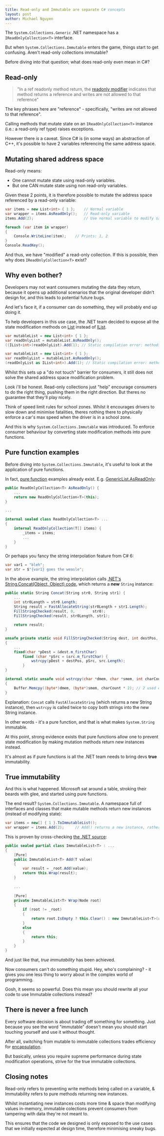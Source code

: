 ```yaml
---
title: Read-only and Immutable are separate C# concepts
layout: post
author: Michael Nguyen
---
```

The `System.Collections.Generic` .NET namespace has a `IReadOnlyCollection<T>` interface.

But when `System.Collections.Immutable` enters the game, things start to get confusing. Aren't read-only collections immutable?

Before diving into that question; what does read-only even mean in C#?

## Read-only
> "In a ref readonly method return, the [readonly modifier](https://docs.microsoft.com/en-us/dotnet/csharp/language-reference/keywords/readonly) indicates that method returns a reference and writes are not allowed to that reference"

The key phrases here are "reference" - specifically, "writes are not allowed to that reference".

Calling methods that mutate state on an `IReadOnlyCollection<T>` instance (i.e.: a read-only ref type) raises exceptions.

However there *is* a caveat. Since C# is (in some ways) an abstraction of C++, it's possible to have 2 variables referencing the same address space.

## Mutating shared address space
Read-only means:

* One cannot mutate state using read-only variables.
* But one CAN mutate state using non read-only variables.

Given these 2 points, it is therefore possible to mutate the address space referenced by a read-only variable:
```c#
var items = new List<int> { 1 };	// Normal variable
var wrapper = items.AsReadOnly();	// Read-only variable
items.Add(2);						// Use normal variable to modify same address space (thats also referenced by the read-only variable)

foreach (var item in wrapper)
{
	Console.WriteLine(item);	// Prints: 1, 2
}
Console.ReadKey();
```

And thus, we have "modified" a read-only collection. If this is possible, then why does `IReadOnlyCollection<T>` exist?

## Why even bother?
Developers may not want consumers mutating the data they return, because it opens up additional scenarios that the original developer didn't design for, and this leads to potential future bugs.

And let's face it, if a consumer can do something, they will probably end up doing it.

To help developers in this use case, the .NET team decided to expose all the state modification methods on [List](https://docs.microsoft.com/en-us/dotnet/api/system.collections.generic.list-1?view=netframework-4.8) instead of [IList](https://docs.microsoft.com/en-us/dotnet/api/system.collections.generic.ilist-1?view=netframework-4.8).

```c#
var mutableList = new List<int> { 1 };
var readOnlyList = mutableList.AsReadOnly();
((IList<int>)readOnlyList).Add(1); // Static compilation error: methods like Add are only exposed on List<T>, not IReadOnlyCollection<T>
```

```c#
var mutableList = new List<int> { 1 };
var readOnlyList = mutableList.AsReadOnly();
(readOnlyList as IList<int>).Add(1); // Static compilation error: methods like Add are only exposed on List<T>, not IReadOnlyCollection<T>
```

Whilst this sets up a "do not touch" barrier for consumers, it still does not solve the shared address space modification problem.

Look i'll be honest. Read-only collections just "help" encourage consumers to do the right thing, pushing them in the right direction. But theres no guarantee that they'll play nicely.

Think of speed limit rules for school zones. Whilst it encourages drivers to slow down and minimise fatalities, theres nothing there to physically enforce a car's max speed when the driver is in a school zone.

And this is why `System.Collections.Immutable` was introduced. To enforce consumer behaviour by converting state modification methods into pure functions.

## Pure function examples
Before diving into `System.Collections.Immutable`, it's useful to look at the application of pure functions.

In fact, [pure function](https://en.wikipedia.org/wiki/Pure_function) examples already exist. E.g. [GenericList.AsReadOnly](https://referencesource.microsoft.com/#mscorlib/system/collections/generic/list.cs,2b710ab0bc8866ad):
```c#
public ReadOnlyCollection<T> AsReadOnly() {
	...
	return new ReadOnlyCollection<T>(this);
}

...

internal sealed class ReadOnlyCollection<T> ...
{
	internal ReadOnlyCollection(T[] items) {
		_items = items;
		...
	}
}
```

Or perhaps you fancy the string interpolation feature from C# 6:
```c#
var var1 = "bleh";
var str = $"{var1} goes the weasle";
```

In the above example, the string interpolation calls [.NET's String.Concat(Object, Object) code](https://referencesource.microsoft.com/#mscorlib/system/string.cs,8281103e6f23cb5c), which returns a **new** `String` instance:
```c#
public static String Concat(String str0, String str1) {
	...
	int str0Length = str0.Length;
	String result = FastAllocateString(str0Length + str1.Length);
	FillStringChecked(result, 0,        str0);
	FillStringChecked(result, str0Length, str1);
	
	return result;
}

unsafe private static void FillStringChecked(String dest, int destPos, String src)
{
	...
	fixed(char *pDest = &dest.m_firstChar)
		fixed (char *pSrc = &src.m_firstChar) {
			wstrcpy(pDest + destPos, pSrc, src.Length);
		}
}

internal static unsafe void wstrcpy(char *dmem, char *smem, int charCount)
{
	Buffer.Memcpy((byte*)dmem, (byte*)smem, charCount * 2); // 2 used everywhere instead of sizeof(char)
}
```

Explanation: `Concat` calls `FastAllocateString` (which returns a new String instance), then `wstrcpy` is called twice to copy both strings into the new String instance.

In other words - it's a pure function, and that is what makes `System.String` immutable.

At this point, strong evidence exists that pure functions allow one to prevent state modification by making mutation methods return new instances instead.

It's almost as if pure functions is all the .NET team needs to bring devs **true** immutability.

## True immutability
And this is what happened. Microsoft sat around a table, stroking their beards with glee, and started using pure functions.

The end result? `System.Collections.Immutable`. A namespace full of interfaces and classes that make mutable methods return new instances (instead of modifying state):
```c#
var items = new[] { 1 }.ToImmutableList();
var wrapper = items.Add(2);		// Add() returns a new instance, rather than modifying the memory in-place
```

This is proven by cross-checking [the .NET source](https://github.com/dotnet/corefx/blob/a866d9643f23ddd2f47762e02ccdd2e387a8e5c8/src/System.Collections.Immutable/src/System/Collections/Immutable/ImmutableList_1.cs#L19):
```c#
public sealed partial class ImmutableList<T> : ...
{
	[Pure]
	public ImmutableList<T> Add(T value)
	{
		var result = _root.Add(value);
		return this.Wrap(result);
	}
	
	...
			
	[Pure]
	private ImmutableList<T> Wrap(Node root)
	{
		if (root != _root)
		{
			return root.IsEmpty ? this.Clear() : new ImmutableList<T>(root);
		}
		else
		{
			return this;
		}
	}
}
```

And just like that, *true immutability* has been achieved.

Now consumers can't do something stupid. Hey, who's complaining? - it gives you one less thing to worry about in the complex world of programming.

Gosh, it seems so powerful. Does this mean you should rewrite all your code to use Immutable collections instead?

## There is never a free lunch
Every software decision is about trading off something for something. Just because you see the word "immutable" doesn't mean you should start touching yourself and use it without thought.

After all, switching from mutable to immutable collections trades efficiency for [encapsulation](https://en.wikipedia.org/wiki/Encapsulation_(computer_programming)).

But basically, unless you require supreme performance during state modification operations, strive for the true immutable collections.

## Closing notes
Read-only refers to preventing write methods being called on a variable, & Immutability refers to pure methods returning new instances.

Whilst instantiating new instances costs more time & space than modifying values in-memory, immutable colections prevent consumers from tampering with data they're not meant to.

This ensures that the code we designed is only exposed to the use cases that we initially expected at design time, therefore minimising sneaky bugs.
